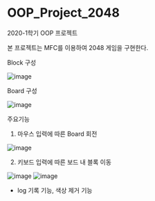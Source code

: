 # OOP_Project_2048
2020-1학기 OOP 프로젝트 

본 프로젝트는 MFC를 이용하여 2048 게임을 구현한다.

Block 구성

![image](https://user-images.githubusercontent.com/71426612/193248251-e350e664-3ab5-4a23-8ca6-2eb2f7675a6c.png)

Board 구성

![image](https://user-images.githubusercontent.com/71426612/193248342-b91d37fc-a1d6-4f9a-a0d4-541c5e924fd3.png)




주요기능

1. 마우스 입력에 따른 Board 회전

![image](https://user-images.githubusercontent.com/71426612/193248452-4c44f26f-a601-4289-8644-2067e0ad0449.png)

2. 키보드 입력에 따른 보드 내 블록 이동

![image](https://user-images.githubusercontent.com/71426612/193248525-cbe71963-2331-413a-8e6f-27f3abaf0409.png)
![image](https://user-images.githubusercontent.com/71426612/193248559-d98a08f5-20c3-4ac9-abb1-6d7368484b83.png)


+ log 기록 기능, 색상 제거 기능
